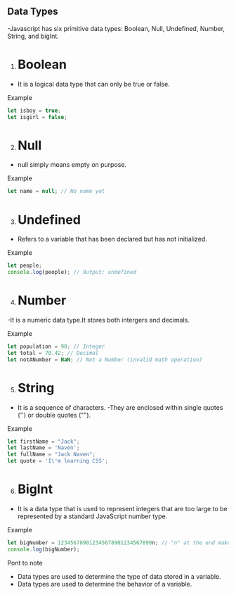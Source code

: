 ## Data Types
-Javascript has six primitive data types: Boolean, Null, Undefined, Number, String, and bigInt.

1) # Boolean
- It is a logical data type that can only be true or false.

Example

```javascript
let isboy = true;
let isgirl = false;

```
2) # Null
- null simply means empty on purpose.

Example

```javascript
let name = null; // No name yet

```
3) # Undefined
- Refers to a variable that has been declared but has not initialized.

Example

```javascript
let people;
console.log(people); // Output: undefined
```
4) # Number
-It is a numeric data type.It stores both intergers and decimals.

Example

```javascript
let population = 90; // Integer
let total = 70.42; // Decimal
let notANumber = NaN; // Not a Number (invalid math operation)
```

5) # String
- It is a sequence of characters.
-They are enclosed within single quotes ('') or double quotes ("").

Example

```javascript
let firstName = "Jack";
let lastName = 'Naven';
let fullName = "Jack Naven";
let quote = 'I\'m learning CSS';
```
6) # BigInt
- It is a data type that is used to represent integers that are too large to be represented by a standard JavaScript number type.

Example

```javascript
let bigNumber = 123456789012345678901234567890n; // "n" at the end makes it a BigInt
console.log(bigNumber);
```
Pont to note

- Data types are used to determine the type of data stored in a variable.
- Data types are used to determine the behavior of a variable.

